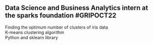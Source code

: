 ## Data Science and Business Analytics intern at the sparks foundation #GRIPOCT22
 Finding the optimum number of clusters of iris data <br />
 K-means clustering algorithm <br />
 Python and sklearn library <br />
